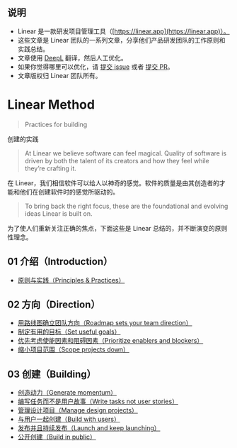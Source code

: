## 说明

* Linear 是一款研发项目管理工具（[https://linear.app](https://linear.app)）。
* 这些文章是 Linear 团队的一系列文章，分享他们产品研发团队的工作原则和实践总结。
* 文章使用 [DeepL](https://www.deepl.com/translator) 翻译，然后人工优化。
* 如果你觉得哪里可以优化，请 [提交 issue](https://github.com/flanker/linear-method-zh-cn/issues/new) 或者 [提交 PR](https://github.com/flanker/linear-method-zh-cn/pulls)。
* 文章版权归 Linear 团队所有。

# Linear Method

> Practices for building

创建的实践

> At Linear we believe software can feel magical. Quality of software is driven by both the talent of its creators and how they feel while they’re crafting it.

在 Linear，我们相信软件可以给人以神奇的感觉。软件的质量是由其创造者的才能和他们在创建软件时的感觉所驱动的。

> To bring back the right focus, these are the foundational and evolving ideas Linear is built on.

为了使人们重新关注正确的焦点，下面这些是 Linear 总结的，并不断演变的原则性理念。

## 01 介绍（Introduction）

* [原则与实践（Principles & Practices）](introduction.md)

## 02 方向（Direction）

* [用路线图确立团队方向（Roadmap sets your team direction）](roadmap.md)
* [制定有用的目标（Set useful goals）](set-useful-goals.md)
* [优先考虑使能因素和阻碍因素（Prioritize enablers and blockers）](prioritize-enablers-and-blockers.md)
* [缩小项目范围（Scope projects down）](scope-projects.md)

## 03 创建（Building）

* [创造动力（Generate momentum）](building-with-momentum.md)
* [编写任务而不是用户故事（Write tasks not user stories）](write-tasks-not-user-stories.md)
* [管理设计项目（Manage design projects）](manage-design-projects.md)
* [与用户一起创建（Build with users）](build-with-users.md)
* [发布并且持续发布（Launch and keep launching）](launching.md)
* [公开创建（Build in public）](build-in-public.md)
